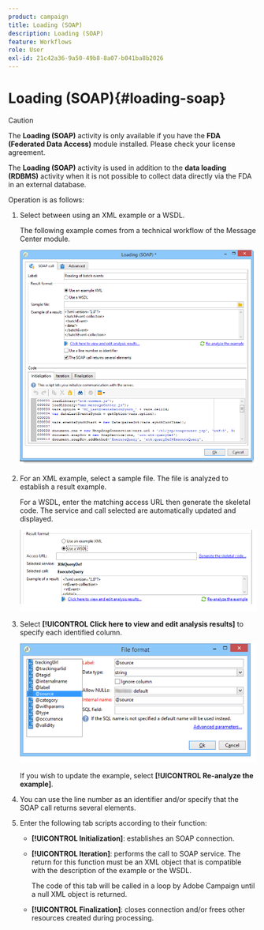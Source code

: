 ```yaml
---
product: campaign
title: Loading (SOAP)
description: Loading (SOAP)
feature: Workflows
role: User
exl-id: 21c42a36-9a50-49b8-8a07-b041ba8b2026
---
```

# Loading (SOAP){#loading-soap}



>[!CAUTION]
>
>The **Loading (SOAP)** activity is only available if you have the **FDA (Federated Data Access)** module installed. Please check your license agreement.

The **Loading (SOAP)** activity is used in addition to the **data loading (RDBMS)** activity when it is not possible to collect data directly via the FDA in an external database.

Operation is as follows:

1. Select between using an XML example or a WSDL.

   The following example comes from a technical workflow of the Message Center module.

   ![](assets/load_soap_002.png)

1. For an XML example, select a sample file. The file is analyzed to establish a result example.

   For a WSDL, enter the matching access URL then generate the skeletal code. The service and call selected are automatically updated and displayed.

   ![](assets/soap_load_003.png)

1. Select **[!UICONTROL Click here to view and edit analysis results]** to specify each identified column.

   ![](assets/soap_load_001.png)

   If you wish to update the example, select **[!UICONTROL Re-analyze the example]**.

1. You can use the line number as an identifier and/or specify that the SOAP call returns several elements.
1. Enter the following tab scripts according to their function:

    * **[!UICONTROL Initialization]**: establishes an SOAP connection.
    * **[!UICONTROL Iteration]**: performs the call to SOAP service. The return for this function must be an XML object that is compatible with the description of the example or the WSDL.

      The code of this tab will be called in a loop by Adobe Campaign until a null XML object is returned.
    
    * **[!UICONTROL Finalization]**: closes connection and/or frees other resources created during processing.
